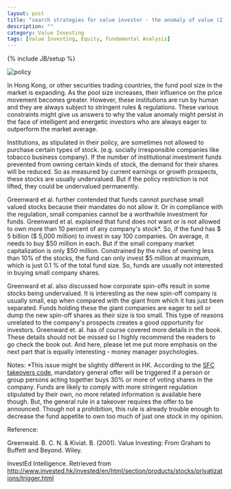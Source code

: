 ```yaml
---
layout: post
title: "search strategies for value investor - the anomaly of value (2)"
description: ""
category: Value Investing
tags: [Value Investing, Equity, Fundamental Analysis]
---
```

{% include JB/setup %}

![policy](http://ryancheng.s3.amazonaws.com/Linear%20Programming/policy.jpg)

In Hong Kong, or other securities trading countries, the fund pool size in the market is expanding. As the pool size increases, their influence on the price movement becomes greater. However, these institutions are run by human and they are always subject to stringent rules & regulations. These various constraints might give us answers to why the value anomaly might persist in the face of intelligent and energetic investors who are always eager to outperform the market average.

Institutions, as stipulated in their policy, are sometimes not allowed to purchase certain types of stock. (e.g. socially irresponsible companies like tobacco business company). If the number of institutional investment funds prevented from owning certain kinds of stock, the demand for their shares will be reduced. So as measured by current earnings or growth prospects, these stocks are usually undervalued. But if the policy restriction is not lifted, they could be undervalued permanently.

Greenward et al. further contended that funds cannot purchase small valued stocks because their mandates do not allow it. Or in compliance with the regulation, small companies cannot be a worthwhile investment for funds. Greenward et al. explained that fund does not want or is not allowed to own more than 10 percent of any company's stock*. So, if the fund has $ 5 billion ($ 5,000 million) to invest in say 100 companies. On average, it needs to buy $50 million in each. But if the small company market capitalization is only $50 million. Constrained by the rules of owning less than 10% of the stocks, the fund can only invest $5 million at maximum, which is just 0.1 % of the total fund size. So, funds are usually not interested in buying small company shares.

Greenward et al. also discussed how corporate spin-offs result in some stocks being undervalued. It is interesting as the new spin-off company is usually small, esp when compared with the giant from which it has just been separated. Funds holding these the giant companies are eager to sell or dump the new spin-off shares as their size is too small. This type of reasons unrelated to the company's prospects creates a good opportunity for investors. Greenward et. al. has of course covered more details in the book. These details should not be missed so I highly recommend the readers to go check the book out. And here, please let me put more emphasis on the next part that is equally interesting - money manager psychologies.

Notes:
*This issue might be slightly different in HK. According to the [SFC takeovers code]( http://www.invested.hk/invested/en/html/section/products/stocks/privatizations/trigger.html), mandatory general offer will be triggered if a person or group persons acting together buys 30% or more of voting shares in the company. Funds are likely to comply with more stringent regulation stipulated by their own, no more related information is available here though. But, the general rule in a takeover requires the offer to be announced. Though not a prohibition, this rule is already trouble enough to decrease the fund appetite to own too much of just one stock in my opinion.

Reference:

Greenwald. B. C. N. & Kiviat. B. (2001). Value Investing: From Graham to Buffett and Beyond. Wiley.

InvestEd Intelligence. Retrieved from
http://www.invested.hk/invested/en/html/section/products/stocks/privatizations/trigger.html

